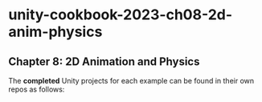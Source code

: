 # unity-cookbook-2023-ch08-2d-anim-physics

## Chapter 8: 2D Animation and Physics

The **completed** Unity projects for each example can be found in their own repos as follows:

